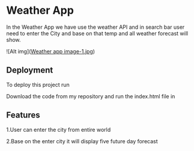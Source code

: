 # Weather App

In the Weather App we have use the weather API and in search bar user need to enter the City and base on that temp and all weather forecast will show.

![Alt img]([Weather app image-1.jpg](https://raw.githubusercontent.com/AshutoshJain31/Weather-app1.0/master/Weather%20app%20image-1.jpg))


## Deployment

To deploy this project run

Download the code from my repository and run the index.html file in 


## Features

1.User can enter the city from entire world

2.Base on the enter city it will display five future day forecast


